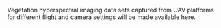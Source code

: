  Vegetation hyperspectral imaging data sets captured from UAV platforms for different flight and camera settings will be made available here.

